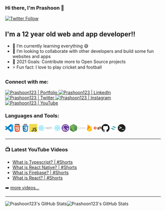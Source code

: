 ### Hi there, I'm Prashoon 👋

[![Twitter Follow](https://img.shields.io/twitter/follow/PrashoonB?color=1DA1F2&logo=twitter&style=for-the-badge)](https://twitter.com/intent/follow?original_referer=https%3A%2F%2Ftwitter-clone-abc.web.app%2F&ref_src=twsrc%5Etfw&region=follow_link&screen_name=PrashoonB&tw_p=followbutton)

## I'm a 12 year old web and app developer!!

- 🌱 I’m currently learning everything 😅
- 👯 I’m looking to collaborate with other developers and build some fun websites and apps
- 🥅 2021 Goals: Contribute more to Open Source projects
- ⚡ Fun fact: I love to play cricket and football

### Connect with me:

<a href="https://prashoonb.tech/" target="_blank">
 <img alt="Prashoon123 | Portfolio" src="https://img.shields.io/badge/Portfolio-%23000000.svg?style=for-the-badge&logo=firefox&logoColor=#FF7139"/>
</a>
<a href="https://www.linkedin.com/in/prashoon-bhattacharjee/" target="_blank">
 <img alt="Prashoon123 | LinkedIn" src="https://img.shields.io/badge/linkedin-%230077B5.svg?style=for-the-badge&logo=linkedin&logoColor=white"/>
</a>
<a href="https://twitter.com/prashoonb" target="_blank">
 <img alt="Prashoon123 | Twitter" src="https://img.shields.io/badge/PrashoonB-%231DA1F2.svg?style=for-the-badge&logo=Twitter&logoColor=white"/>
</a>
<a href="https://instagram.com/prashoonb" target="_blank">
 <img alt="Prashoon123 | Instagram" src="https://img.shields.io/badge/PrashoonB-%23E4405F.svg?style=for-the-badge&logo=Instagram&logoColor=white"/>
</a>
<a href="https://www.youtube.com/channel/UCGDU1RRHHM0wF-Q8c3Oj2ag" target="_blank">
 <img alt="Prashoon123 | YouTube" src="https://img.shields.io/badge/YouTube-%23FF0000.svg?style=for-the-badge&logo=YouTube&logoColor=white"/>
</a>

<br />

### Languages and Tools:

<img align="left" alt="Visual Studio Code" width="26px" src="https://raw.githubusercontent.com/github/explore/80688e429a7d4ef2fca1e82350fe8e3517d3494d/topics/visual-studio-code/visual-studio-code.png" />
<img align="left" alt="HTML5" width="26px" src="https://raw.githubusercontent.com/github/explore/80688e429a7d4ef2fca1e82350fe8e3517d3494d/topics/html/html.png" />
<img align="left" alt="CSS3" width="26px" src="https://raw.githubusercontent.com/github/explore/80688e429a7d4ef2fca1e82350fe8e3517d3494d/topics/css/css.png" />
<img align="left" alt="JavaScript" width="26px" src="https://raw.githubusercontent.com/github/explore/80688e429a7d4ef2fca1e82350fe8e3517d3494d/topics/javascript/javascript.png" />
<img align="left" alt="React" width="26px" src="https://raw.githubusercontent.com/github/explore/80688e429a7d4ef2fca1e82350fe8e3517d3494d/topics/react/react.png" />
<img align="left" alt="Next.js" width="26px" src="https://raw.githubusercontent.com/github/explore/28b02bbc9ad9f7a503c43775aebeb515dc2da5fc/topics/nextjs/nextjs.png" />
<img align="left" alt="React Native" width="26px" src="https://raw.githubusercontent.com/github/explore/80688e429a7d4ef2fca1e82350fe8e3517d3494d/topics/react-native/react-native.png" />
<img align="left" alt="Gatsby" width="26px" src="https://raw.githubusercontent.com/github/explore/e94815998e4e0713912fed477a1f346ec04c3da2/topics/gatsby/gatsby.png" />
<img align="left" alt="Node.js" width="26px" src="https://raw.githubusercontent.com/github/explore/80688e429a7d4ef2fca1e82350fe8e3517d3494d/topics/nodejs/nodejs.png" />
<img align="left" alt="Express.js" width="26px" src="https://raw.githubusercontent.com/github/explore/80688e429a7d4ef2fca1e82350fe8e3517d3494d/topics/express/express.png" />
<img align="left" alt="Firebase" width="26px" src="https://raw.githubusercontent.com/github/explore/80688e429a7d4ef2fca1e82350fe8e3517d3494d/topics/firebase/firebase.png" />
<img align="left" alt="Git" width="26px" src="https://raw.githubusercontent.com/github/explore/80688e429a7d4ef2fca1e82350fe8e3517d3494d/topics/git/git.png" />
<img align="left" alt="GitHub" width="26px" src="https://raw.githubusercontent.com/github/explore/78df643247d429f6cc873026c0622819ad797942/topics/github/github.png" />
<img align="left" alt="Tailwind CSS" width="26px" src="https://raw.githubusercontent.com/github/explore/882462b8ecc337fd9c9b2572bc463a1cbc88fb6a/topics/tailwind/tailwind.png" />
<img align="left" alt="Terminal" width="26px" src="https://raw.githubusercontent.com/github/explore/80688e429a7d4ef2fca1e82350fe8e3517d3494d/topics/terminal/terminal.png" />

<br />
<br />

---

### 📺 Latest YouTube Videos

<!-- YOUTUBE:START -->
- [What is Typescript? | #Shorts](https://youtu.be/mq3t5-q4cr0)
- [What is React Native? | #Shorts](https://youtu.be/Tq6LQCHhbsE)
- [What is Firebase? | #Shorts](https://youtu.be/phdJ3MB1FZs)
- [What is React? | #Shorts](https://youtu.be/v0gUuFbNHPc)
<!-- YOUTUBE:END -->

➡️ [more videos...](https://www.youtube.com/channel/UCGDU1RRHHM0wF-Q8c3Oj2ag)

---

<img align="left" alt="Prashoon123's GitHub Stats" src="https://github-readme-stats.vercel.app/api?username=Prashoon123&show_icons=true&hide_border=true" />
<img align="left" alt="Prashoon123's GitHub Stats" src="https://github-readme-stats.vercel.app/api/top-langs/?username=Prashoon123" />

[portfolio-website]: https://prashoonb.tech/
[twitter]: https://twitter.com/PrashoonB
[youtube]: https://www.youtube.com/channel/UCGDU1RRHHM0wF-Q8c3Oj2ag
[instagram]: https://www.instagram.com/PrashoonB/
[linkedin]: https://www.linkedin.com/in/prashoon-bhattacharjee/
